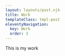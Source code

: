 ```yaml
---
layout: layouts/post.njk
title: Work
templateClass: tmpl-post
eleventyNavigation:
  key: Work
  order: 3
---
```


This is my work
